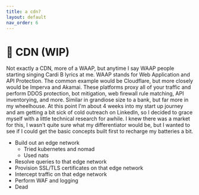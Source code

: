 ```yaml
---
title: a cdn?
layout: default
nav_order: 6
---
```


# 🛜 CDN (WIP)

Not exactly a CDN, more of a WAAP, but anytime I say WAAP people starting singing Cardi B lyrics at me. WAAP stands for Web Application and API Protection. The common example would be Cloudflare, but more closely would be Imperva and Akamai. These platforms proxy all of your traffic and perform DDOS protection, bot mitigation, web firewall rule matching, API inventorying, and more. Similar in grandiose size to a bank, but far more in my wheelhouse. At this point I'm about 4 weeks into my start up journey and am getting a bit sick of cold outreach on LinkedIn, so I decided to grace myself with a little technical research for awhile. I knew there was a market for this, I wasn't quite sure what my differentiator would be, but I wanted to see if I could get the basic concepts built first to recharge my batteries a bit.

- Build out an edge network
  - Tried kubernetes and nomad
  - Used nats
- Resolve queries to that edge network
- Provision SSL/TLS certificates on that edge network
- Intercept traffic on that edge network
- Perform WAF and logging
- Dead
